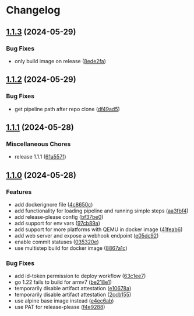 # Changelog

## [1.1.3](https://github.com/olunusib/go-ci/compare/v1.1.2...v1.1.3) (2024-05-29)


### Bug Fixes

* only build image on release ([8ede2fa](https://github.com/olunusib/go-ci/commit/8ede2fa3c8440910201bf26f323f59a72fb16418))

## [1.1.2](https://github.com/olunusib/go-ci/compare/v1.1.1...v1.1.2) (2024-05-29)


### Bug Fixes

* get pipeline path after repo clone ([df49ad5](https://github.com/olunusib/go-ci/commit/df49ad5e881276f2e856eda5b8d70e1b40e594a9))

## [1.1.1](https://github.com/olunusib/go-ci/compare/v1.1.0...v1.1.1) (2024-05-28)


### Miscellaneous Chores

* release 1.1.1 ([61a557f](https://github.com/olunusib/go-ci/commit/61a557f6ae5eb5dcfe3a32f92fc67b8e7544ca47))

## [1.1.0](https://github.com/olunusib/go-ci/compare/v1.0.0...v1.1.0) (2024-05-28)


### Features

* add dockerignore file ([4c8650c](https://github.com/olunusib/go-ci/commit/4c8650c4c432a18480fdb199d048fcbb7b9ba7ef))
* add functionality for loading pipeline and running simple steps ([aa3fbf4](https://github.com/olunusib/go-ci/commit/aa3fbf47fb2831532652f9695715807cc8a38750))
* add release-please config ([bf37be0](https://github.com/olunusib/go-ci/commit/bf37be05c66d4d2393a5d38fdd9ab6c0d19d42e4))
* add support for env vars ([97cb89a](https://github.com/olunusib/go-ci/commit/97cb89acb434073c893c4d6e776669ef945308bb))
* add support for more platforms with QEMU in docker image ([41feab6](https://github.com/olunusib/go-ci/commit/41feab60108814575b18056567df6a2c0b2ae1c2))
* add web server and expose a webhook endpoint ([e05dc92](https://github.com/olunusib/go-ci/commit/e05dc9269ebfd0bf3e944e3ae1722d5e5139915a))
* enable commit statuses ([035320e](https://github.com/olunusib/go-ci/commit/035320ef90251dbd307631d61c42dc3dfc523a4c))
* use multistep build for docker image ([8867a1c](https://github.com/olunusib/go-ci/commit/8867a1c16dd94a0b14441cecd38f893717c10813))


### Bug Fixes

* add id-token permission to deploy workflow ([63c1ee7](https://github.com/olunusib/go-ci/commit/63c1ee76e2756d62cfb99350159ffa7349756f09))
* go 1.22 fails to build for armv7 ([be218e1](https://github.com/olunusib/go-ci/commit/be218e179377095e02b7a8e478b11bf35d721c41))
* temporarily disable artifact attestation ([e10678a](https://github.com/olunusib/go-ci/commit/e10678a1c7a474ad603901f2834045ca802c0455))
* temporarily disable artifact attestation ([2ccb155](https://github.com/olunusib/go-ci/commit/2ccb15520b76dcc0943e376601048108a0ddf844))
* use alpine base image instead ([e4ec6ab](https://github.com/olunusib/go-ci/commit/e4ec6ab7bc0e53a4f4dbec1665813ccef74a82fb))
* use PAT for release-please ([f4e9288](https://github.com/olunusib/go-ci/commit/f4e9288acff526afa3d512b8aadae3f1f81cb096))
